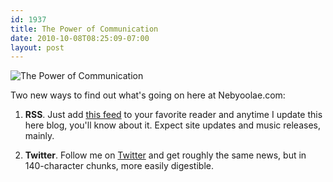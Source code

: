 ```yaml
---
id: 1937
title: The Power of Communication
date: 2010-10-08T08:25:09-07:00
layout: post
---
```

<img src='http://nebyoolae.com/img/blog/twitter_rss.jpg' alt='The Power of Communication' />

Two new ways to find out what's going on here at Nebyoolae.com:

1) **RSS**. Just add [this feed](http://nebyoolae.com/feed.rss) to your favorite reader and anytime I update this here blog, you'll know about it. Expect site updates and music releases, mainly.

2) **Twitter**. Follow me on [Twitter](http://twitter.com/nebyoomuz) and get roughly the same news, but in 140-character chunks, more easily digestible.

